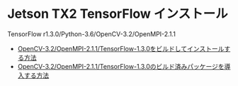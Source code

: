 # Jetson TX2 TensorFlow インストール

TensorFlow r1.3.0/Python-3.6/OpenCV-3.2/OpenMPI-2.1.1
 * [OpenCV-3.2/OpenMPI-2.1.1/TensorFlow-1.3.0をビルドしてインストールする方法](./build.md)
 * [OpenCV-3.2/OpenMPI-2.1.1/TensorFlow-1.3.0のビルド済みパッケージを導入する方法](./package.md)